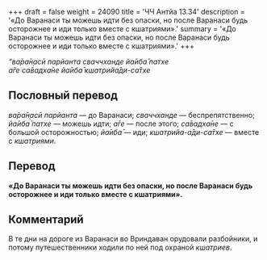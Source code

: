 +++
draft = false
weight = 24090
title = 'ЧЧ Антйа 13.34'
description = '«До Варанаси ты можешь идти без опаски, но после Варанаси будь осторожнее и иди только вместе с кшатриями».'
summary = '«До Варанаси ты можешь идти без опаски, но после Варанаси будь осторожнее и иди только вместе с кшатриями».'
+++

_“ва̄ра̄н̣асӣ парйанта сваччханде йа̄иба̄ патхе  
а̄ге са̄вадха̄не йа̄иба̄ кшатрийа̄ди-са̄тхе_

## Пословный перевод

_ва̄ра̄н̣асӣ_ _парйанта_ — до Варанаси; _сваччханде_ — беспрепятственно; _йа̄иба̄_ _патхе_ — можешь идти; _а̄ге_ — после этого; _са̄вадха̄не_ — с большой осторожностью; _йа̄иба̄_ — иди; _кшатрийа_\-_а̄ди_\-_са̄тхе_ — вместе с _кшатриями_.

## Перевод

**«До Варанаси ты можешь идти без опаски, но после Варанаси будь осторожнее и иди только вместе с кшатриями».**

## Комментарий

В те дни на дороге из Варанаси во Вриндаван орудовали разбойники, и потому путешественники ходили по ней под охраной _кшатриев_.
